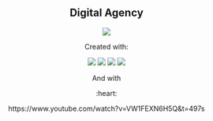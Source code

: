 <h2 align='center'>Digital Agency</h2>
<p align='center'>
  <img src='https://github.com/Qnosin/Launch-Counter/assets/64248524/8f1b241f-b5ff-49c8-afe3-c7e36f8f1f18'></img>
</p>
<p align='center'>Created with:</p>
<p align='center'>
  <img src="https://img.shields.io/badge/SASS-hotpink.svg?style=for-the-badge&logo=SASS&logoColor=white" />
  <img src="https://img.shields.io/badge/javascript-%23323330.svg?style=for-the-badge&logo=javascript&logoColor=%23F7DF1E" />
  <img src="https://img.shields.io/badge/HTML-239120?style=for-the-badge&logo=html5&logoColor=white" />
  <img src="https://img.shields.io/badge/CSS-239120?&style=for-the-badge&logo=css3&logoColor=white" />
</p>
<p align='center'>And with</p>
<p align='center'>:heart:</p>
<p align='center'>https://www.youtube.com/watch?v=VW1FEXN6H5Q&t=497s</p>

